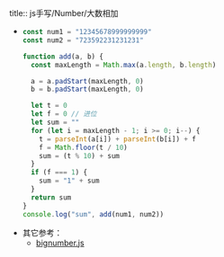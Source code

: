 title:: js手写/Number/大数相加

- ```js
  const num1 = "12345678999999999"
  const num2 = "723592231231231"
  
  function add(a, b) {
    const maxLength = Math.max(a.length, b.length)
  
    a = a.padStart(maxLength, 0)
    b = b.padStart(maxLength, 0)
  
    let t = 0
    let f = 0 // 进位
    let sum = ""
    for (let i = maxLength - 1; i >= 0; i--) {
      t = parseInt(a[i]) + parseInt(b[i]) + f
      f = Math.floor(t / 10)
      sum = (t % 10) + sum
    }
    if (f === 1) {
      sum = "1" + sum
    }
    return sum
  }
  console.log("sum", add(num1, num2))
  
  ```
- 其它参考：
	- [bignumber.js](https://github.com/MikeMcl/bignumber.js/)